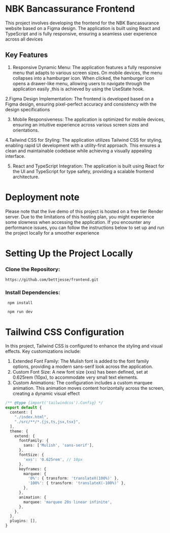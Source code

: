 # NBK Bancassurance Frontend

This project involves developing the frontend for the NBK Bancassurance website based on a Figma design. The application is built using React and TypeScript and is fully responsive, ensuring a seamless user experience across all devices





## Key Features

1. Responsive Dynamic Menu: The application features a fully responsive menu that adapts to various screen sizes. On mobile devices, the menu collapses into a hamburger icon. When clicked, the hamburger icon opens a drawer-like menu, allowing users to navigate through the application easily ,this is achieved by using the UseState hook.

2.Figma Design Implementation: The frontend is developed based on a Figma design, ensuring pixel-perfect accuracy and consistency with the design specifications

3. Mobile Responsiveness: The application is optimized for mobile devices, ensuring an intuitive experience across various screen sizes and orientations.

4.Tailwind CSS for Styling: The application utilizes Tailwind CSS for styling, enabling rapid UI development with a utility-first approach. This ensures a clean and maintainable codebase while achieving a visually appealing interface.


5. React and TypeScript Integration: The application is built using React for the UI and TypeScript for type safety, providing a scalable frontend architecture.


   
# Deployment note
Please note that the live demo of this project is hosted on a free tier Render server. Due to the limitations of this hosting plan, you might experience some slowness when accessing the application. If you encounter any performance issues, you can follow the instructions below to set up and run the project locally for a smoother experience

# Setting Up the Project Locally


### Clone the Repository:
```shell
https://github.com/bettjesse/frontend.git
 ```

### Install Dependencies: 

```shell
 npm install
```
```shell
 npm run dev 
```



# Tailwind CSS Configuration
In this project, Tailwind CSS is configured to enhance the styling and visual effects. Key customizations include:

1. Extended Font Family: The Mulish font is added to the font family options, providing a modern sans-serif look across the application.
2. Custom Font Size: A new font size (xxs) has been defined, set at 0.625rem (10px), to accommodate very small text elements.
3. Custom Animations: The configuration includes a custom marquee animation. This animation moves content horizontally across the screen, creating a dynamic visual effect 

```typescript
/** @type {import('tailwindcss').Config} */
export default {
  content: [
    "./index.html",
    "./src/**/*.{js,ts,jsx,tsx}",
  ],
  theme: {
    extend: {
      fontFamily: {
        sans: ['Mulish', 'sans-serif'],
      },
      fontSize: {
        'xxs': '0.625rem', // 10px
      },
      keyframes: {
        marquee: {
          '0%': { transform: 'translateX(100%)' },
          '100%': { transform: 'translateX(-100%)' },
        },
      },
      animation: {
        marquee: 'marquee 20s linear infinite',
      },
    },
  },
  plugins: [],
}


```
